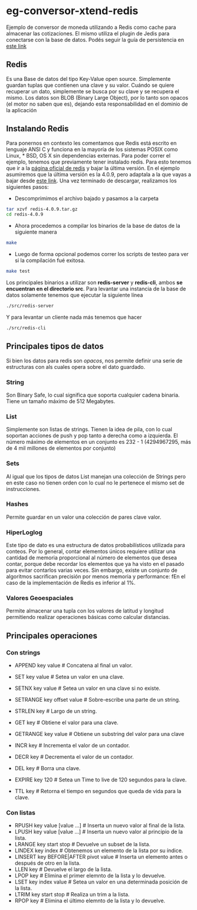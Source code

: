 # eg-conversor-xtend-redis
Ejemplo de conversor de moneda utilizando a Redis como cache para almacenar las cotizaciones. El mismo utiliza el plugin de Jedis para conectarse con la base de datos. Podés seguir la guía de persistencia en [este link](https://docs.google.com/document/d/1eTmmFrADzvp2H9Vg88_ChqRc61U0tNx-FXntkmzmvlE/edit?usp=sharing)

## Redis
Es una Base de datos del tipo Key-Value open source. Simplemente guardan tuplas que contienen una clave y su valor. Cuándo se quiere recuperar un dato, simplemente se busca por su clave y se recupera el mismo. Los datos son BLOB (Binary Large Object), por lo tanto son opacos (el motor no saben que es), dejando esta responsabilidad en el dominio de la aplicación

## Instalando Redis
Para ponernos en contexto les comentamos que Redis está escrito en lenguaje ANSI C y funciona en la mayoría de los sistemas POSIX como Linux, * BSD, OS X sin dependencias externas. Para poder correr el ejemplo, tenemos que previamente tener instalado redis. Para esto tenemos que ir a la [página oficial de redis](https://redis.io/) y bajar la última versión. En el ejemplo asumiremos que la última versión es la 4.0.9, pero adaptala a la que vayas a bajar desde [este link](http://download.redis.io/releases/redis-4.0.9.tar.gz).
Una vez terminado de descargar, realizamos los siguientes pasos:
- Descomprimimos el archivo bajado y pasamos a la carpeta

```bash
tar xzvf redis-4.0.9.tar.gz
cd redis-4.0.9
```

- Ahora procedemos a compilar los binarios de la base de datos de la siguiente manera

```bash
make
```
- Luego de forma opcional podemos correr los scripts de testeo para ver si la compilación fué exitosa. 

```bash
make test
```

Los principales binarios a utilizar son **redis-server** y **redis-cli**, ambos **se encuentran en el directorio src**. Para levantar una instancia de la base de datos solamente tenemos que ejecutar la siguiente línea

```bash
./src/redis-server
```

Y para levantar un cliente nada más tenemos que hacer 

```bash
./src/redis-cli
```

## Principales tipos de datos

Si bien los datos para redis son *opacos*, nos permite definir una serie de estructuras con als cuales opera sobre el dato guardado. 

### String
Son Binary Safe, lo cual significa que soporta cualquier cadena binaria. Tiene un tamaño máximo de 512 Megabytes.

### List
Simplemente son listas de strings. Tienen la idea de pila, con lo cual soportan acciones de push y pop tanto a derecha como a izquierda. El número máximo de elementos en un conjunto es 232 - 1 (4294967295, más de 4 mil millones de elementos por conjunto)

### Sets
Al igual que los tipos de datos List manejan una colección de Strings pero en este caso no tienen orden con lo cual no le pertenece el mismo set de instrucciones.

### Hashes
Permite guardar en un valor una colección de pares clave valor.

### HiperLoglog
Este tipo de dato es una estructura de datos probabilísticos utilizada para conteos. Por lo general, contar elementos únicos requiere utilizar una cantidad de memoria proporcional al número de elementos que desea contar, porque debe recordar los elementos que ya ha visto en el pasado para evitar contarlos varias veces. Sin embargo, existe un conjunto de algoritmos sacrifican precisión por menos memoria y performance: fEn el caso de la implementación de Redis es inferior al 1%.

### Valores Geoespaciales
Permite almacenar una tupla con los valores de latitud y longitud permitiendo realizar operaciones básicas como calcular distancias. 

## Principales operaciones

### Con strings
- APPEND key value                  # Concatena al final un valor.
- SET key value                     # Setea un valor en una clave.
- SETNX key value                   # Setea un valor en una clave si no existe.
- SETRANGE key offset value         # Sobre-escribe una parte de un string.
- STRLEN key                        # Largo de un string.
- GET key                           # Obtiene el valor para una clave.
- GETRANGE key value                # Obtiene un substring del valor para una clave
- INCR key                          # Incrementa el valor de un contador.
- DECR key                          # Decrementa el valor de un contador.
- DEL key                           # Borra una clave.

- EXPIRE key 120                    # Setea un Time to live de 120 segundos para la clave.
- TTL key                           # Retorna el tiempo en segundos que queda de vida para la clave.

### Con listas
- RPUSH key value [value ...]           # Inserta un nuevo valor al final de la lista.
- LPUSH key value [value ...]           # Inserta un nuevo valor al principio de la lista.
- LRANGE key start stop                 # Devuelve un subset de la lista.
- LINDEX key index                      # Obtenemos un elemento de la lista por su índice.
- LINSERT key BEFORE|AFTER pivot value  # Inserta un elemento antes o después de otro en la lista.
- LLEN key                              # Devuelve el largo de la lista.
- LPOP key                              # Elimina el primer elemnto de la lista y lo devuelve.
- LSET key index value                  # Setea un valor en una determinada posición de la lista.
- LTRIM key start stop                  # Realiza un trim a la lista.
- RPOP key                              # Elimina el último elemnto de la lista y lo devuelve.

